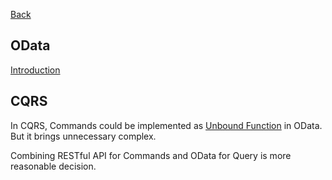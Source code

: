 [Back](../dotnet-backend.md)

## OData 

[Introduction](http://odata.github.io/WebApi/)


## CQRS
In CQRS, Commands could be implemented as [Unbound Function](https://docs.microsoft.com/en-us/aspnet/web-api/overview/odata-support-in-aspnet-web-api/odata-v4/odata-actions-and-functions) in OData. But it brings unnecessary complex. 

Combining RESTful API for Commands and OData for Query is more reasonable decision. 